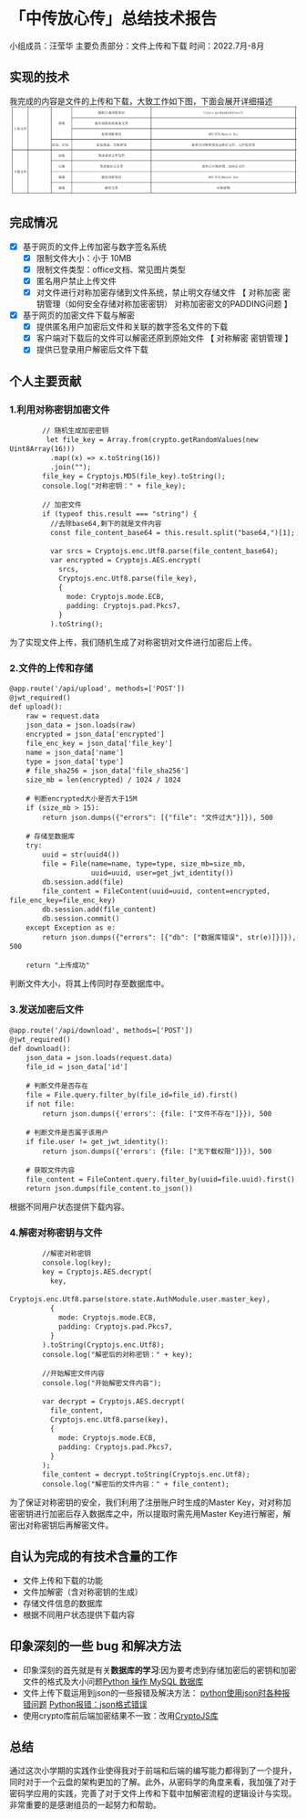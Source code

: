 # 「中传放心传」总结技术报告
小组成员：汪莹华
主要负责部分：文件上传和下载
时间：2022.7月-8月
## 实现的技术
我完成的内容是文件的上传和下载，大致工作如下图，下面会展开详细描述
![](工作内容.png)
## 完成情况
- [X] 基于网页的文件上传加密与数字签名系统
  - [X] 限制文件大小：小于 10MB
  - [X] 限制文件类型：office文档、常见图片类型
  - [X] 匿名用户禁止上传文件
  - [X] 对文件进行对称加密存储到文件系统，禁止明文存储文件 【 对称加密 密钥管理（如何安全存储对称加密密钥） 对称加密密文的PADDING问题 】
- [X] 基于网页的加密文件下载与解密
  - [X] 提供匿名用户加密后文件和关联的数字签名文件的下载
  - [X] 客户端对下载后的文件可以解密还原到原始文件 【 对称解密 密钥管理 】
  - [X] 提供已登录用户解密后文件下载
## 个人主要贡献
### 1.利用对称密钥加密文件
```
        // 随机生成加密密钥
         let file_key = Array.from(crypto.getRandomValues(new Uint8Array(16)))
          .map((x) => x.toString(16))
          .join("");
        file_key = Cryptojs.MD5(file_key).toString();
        console.log("对称密钥：" + file_key);

        // 加密文件
        if (typeof this.result === "string") {
          //去除base64,剩下的就是文件内容
          const file_content_base64 = this.result.split("base64,")[1];

          var srcs = Cryptojs.enc.Utf8.parse(file_content_base64);
          var encrypted = Cryptojs.AES.encrypt(
            srcs,
            Cryptojs.enc.Utf8.parse(file_key),
            {
              mode: Cryptojs.mode.ECB,
              padding: Cryptojs.pad.Pkcs7,
            }
          ).toString();
```
为了实现文件上传，我们随机生成了对称密钥对文件进行加密后上传。
### 2.文件的上传和存储
```
@app.route('/api/upload', methods=['POST'])
@jwt_required()
def upload():
    raw = request.data
    json_data = json.loads(raw)
    encrypted = json_data['encrypted']
    file_enc_key = json_data['file_key']
    name = json_data['name']
    type = json_data['type']
    # file_sha256 = json_data['file_sha256']
    size_mb = len(encrypted) / 1024 / 1024

    # 判断encrypted大小是否大于15M
    if (size_mb > 15):
        return json.dumps({"errors": [{"file": "文件过大"}]}), 500

    # 存储至数据库
    try:
        uuid = str(uuid4())
        file = File(name=name, type=type, size_mb=size_mb,
                    uuid=uuid, user=get_jwt_identity())
        db.session.add(file)
        file_content = FileContent(uuid=uuid, content=encrypted, file_enc_key=file_enc_key)
        db.session.add(file_content)
        db.session.commit()
    except Exception as e:
        return json.dumps({"errors": [{"db": ["数据库错误", str(e)]}]}), 500

    return "上传成功"
```
判断文件大小，将其上传同时存至数据库中。
### 3.发送加密后文件
```
@app.route('/api/download', methods=['POST'])
@jwt_required()
def download():
    json_data = json.loads(request.data)
    file_id = json_data['id']

    # 判断文件是否存在
    file = File.query.filter_by(file_id=file_id).first()
    if not file:
        return json.dumps({'errors': {file: ["文件不存在"]}}), 500

    # 判断文件是否属于该用户
    if file.user != get_jwt_identity():
        return json.dumps({'errors': {file: ["无下载权限"]}}), 500

    # 获取文件内容
    file_content = FileContent.query.filter_by(uuid=file.uuid).first()
    return json.dumps(file_content.to_json())
```
根据不同用户状态提供下载内容。
### 4.解密对称密钥与文件
```
        //解密对称密钥
        console.log(key);
        key = Cryptojs.AES.decrypt(
          key,
          Cryptojs.enc.Utf8.parse(store.state.AuthModule.user.master_key),
          {
            mode: Cryptojs.mode.ECB,
            padding: Cryptojs.pad.Pkcs7,
          }
        ).toString(Cryptojs.enc.Utf8);
        console.log("解密后的对称密钥：" + key);

        //开始解密文件内容
        console.log("开始解密文件内容");

        var decrypt = Cryptojs.AES.decrypt(
          file_content,
          Cryptojs.enc.Utf8.parse(key),
          {
            mode: Cryptojs.mode.ECB,
            padding: Cryptojs.pad.Pkcs7,
          }
        );
        file_content = decrypt.toString(Cryptojs.enc.Utf8);
        console.log("解密后的文件内容：" + file_content);
```
为了保证对称密钥的安全，我们利用了注册账户时生成的Master Key，对对称加密密钥进行加密后存入数据库之中，所以提取时需先用Master Key进行解密，解密出对称密钥后再解密文件。
## 自认为完成的有技术含量的工作
 - 文件上传和下载的功能
 - 文件加解密（含对称密钥的生成）
 - 存储文件信息的数据库
 - 根据不同用户状态提供下载内容
## 印象深刻的一些 bug 和解决方法
- 印象深刻的首先就是有关**数据库的学习**:因为要考虑到存储加密后的密钥和加密文件的格式及大小问题[Python 操作 MySQL 数据库](https://www.runoob.com/python/python-mysql.html)
- 文件上传下载运用到json的一些报错及解决方法：
[python使用json时各种报错问题](https://blog.csdn.net/baidu_30374343/article/details/84838269)
[Python报错：json格式错误](https://blog.csdn.net/dddxxy/article/details/119385681)
- 使用crypto库前后端加密结果不一致：改用[CryptoJS库](https://blog.csdn.net/qq_40140218/article/details/86032802)
## 总结
通过这次小学期的实践作业使得我对于前端和后端的编写能力都得到了一个提升，同时对于一个云盘的架构更加的了解。此外，从密码学的角度来看，我加强了对于密码学应用的实践，完善了对于文件上传和下载中加解密流程的逻辑设计与实现。非常重要的是感谢组员的一起努力和帮助。